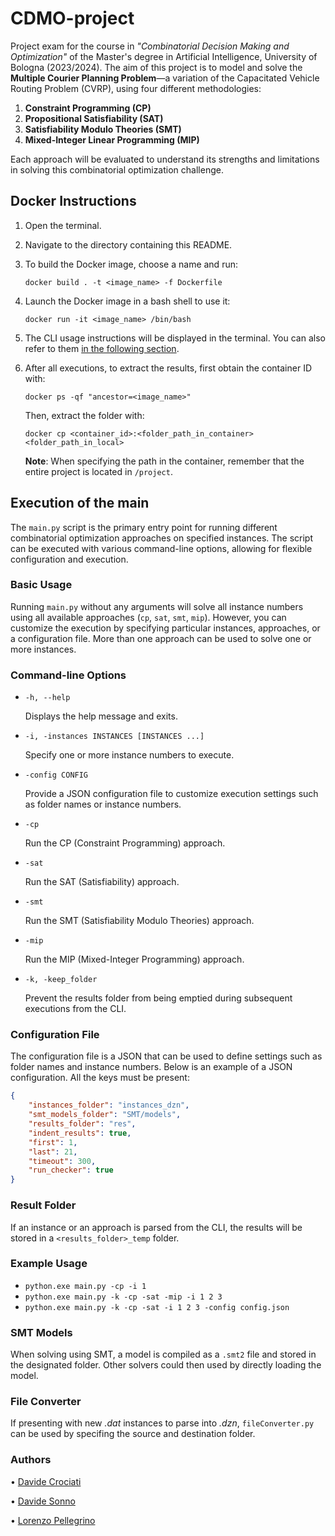 # CDMO-project

Project exam for the course in _"Combinatorial Decision Making and Optimization"_ of the Master's degree in Artificial Intelligence, University of Bologna (2023/2024). 
The aim of this project is to model and solve the **Multiple Courier Planning Problem**—a variation of the Capacitated Vehicle Routing Problem (CVRP), using four different methodologies:

1. **Constraint Programming (CP)**
2. **Propositional Satisfiability (SAT)**
3. **Satisfiability Modulo Theories (SMT)**
4. **Mixed-Integer Linear Programming (MIP)**

Each approach will be evaluated to understand its strengths and limitations in solving this combinatorial optimization challenge.


## Docker Instructions

1. Open the terminal.
2. Navigate to the directory containing this README.
3. To build the Docker image, choose a name and run:

   `docker build . -t <image_name> -f Dockerfile`
4. Launch the Docker image in a bash shell to use it:

   `docker run -it <image_name> /bin/bash`
5. The CLI usage instructions will be displayed in the terminal. You can also refer to them [in the following section](#execution-of-the-main).
6. After all executions, to extract the results, first obtain the container ID with:

   `docker ps -qf "ancestor=<image_name>"`

   Then, extract the folder with:

   `docker cp <container_id>:<folder_path_in_container> <folder_path_in_local>`

   **Note**: When specifying the path in the container, remember that the entire project is located in `/project`.

## Execution of the main

The `main.py` script is the primary entry point for running different combinatorial optimization approaches on specified instances. The script can be executed with various command-line options, allowing for flexible configuration and execution.

### Basic Usage

Running `main.py` without any arguments will solve all instance numbers using all available approaches (`cp`, `sat`, `smt`, `mip`). However, you can customize the execution by specifying particular instances, approaches, or a configuration file. More than one approach can be used to solve one or more instances.

### Command-line Options

- `-h, --help`

  Displays the help message and exits.
- `-i, -instances INSTANCES [INSTANCES ...]`

  Specify one or more instance numbers to execute.
- `-config CONFIG`

  Provide a JSON configuration file to customize execution settings such as folder names or instance numbers.
- `-cp`

  Run the CP (Constraint Programming) approach.
- `-sat`

  Run the SAT (Satisfiability) approach.
- `-smt`

  Run the SMT (Satisfiability Modulo Theories) approach.
- `-mip`

  Run the MIP (Mixed-Integer Programming) approach.
- `-k, -keep_folder`

  Prevent the results folder from being emptied during subsequent executions from the CLI.

### Configuration File

The configuration file is a JSON that can be used to define settings such as folder names and instance numbers. Below is an example of a JSON configuration. All the keys must be present:

```json
{
    "instances_folder": "instances_dzn",
    "smt_models_folder": "SMT/models",
    "results_folder": "res",
    "indent_results": true,
    "first": 1,
    "last": 21,
    "timeout": 300,
    "run_checker": true
}
```

### Result Folder

If an instance or an approach is parsed from the CLI, the results will be stored in a `<results_folder>_temp` folder.

### Example Usage

- `python.exe main.py -cp -i 1`
- `python.exe main.py -k -cp -sat -mip -i 1 2 3`
- `python.exe main.py -k -cp -sat -i 1 2 3 -config config.json`

### SMT Models

When solving using SMT, a model is compiled as a `.smt2` file and stored in the designated folder. Other solvers could then used by directly loading the model.

### File Converter

If presenting with new _.dat_ instances to parse into _.dzn_, `fileConverter.py` can be used by specifing the source and destination folder.

### Authors

• [Davide Crociati](https://github.com/davidecrociati)

• [Davide Sonno](https://github.com/davidesonno)

• [Lorenzo Pellegrino](https://github.com/lollopelle01)
